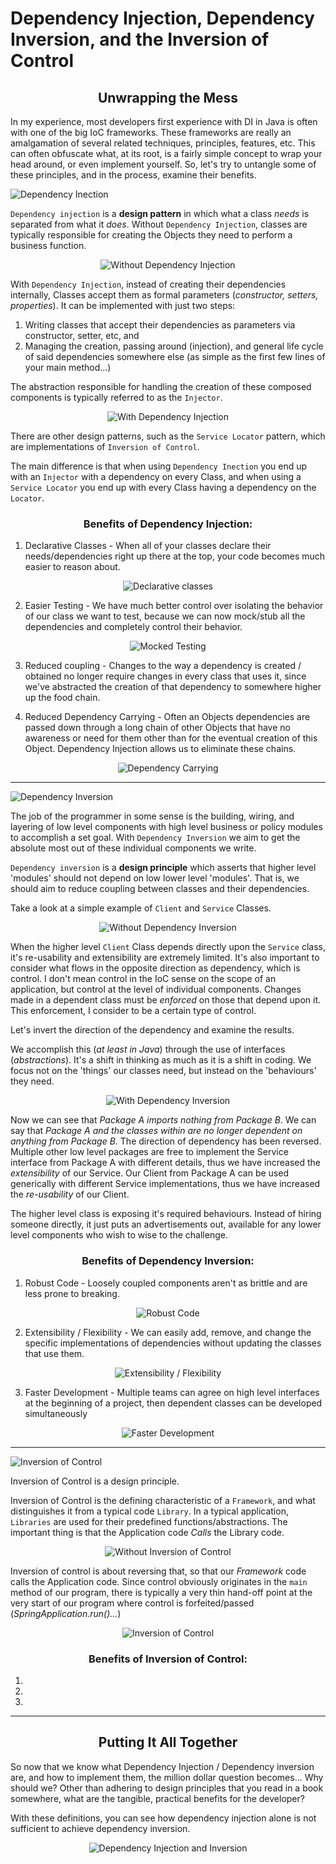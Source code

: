 # Dependency Injection, Dependency Inversion, and the Inversion of Control

<h2 style="text-align: center;">Unwrapping the Mess</h2>

In my experience, most developers first experience with DI in Java is often with one of the big IoC
frameworks. These frameworks are really an amalgamation of several related techniques, principles,
features, etc. This can often obfuscate what, at its root, is a fairly simple concept to wrap your
head around, or even implement yourself. So, let's try to untangle some of these principles, and in
the process, examine their benefits.

![Dependency Inection](src/main/resources/di/dibanner.gif "Dependency Injection Banner")

`Dependency injection` is a __design pattern__ in which what a class *needs* is separated from what
it *does*. Without `Dependency Injection`, classes are typically responsible for creating the
Objects they need to perform a business function.

<p align="center">
  <img src="src/main/resources/di/withoutdi1.png" alt="Without Dependency Injection">
</p>

With `Dependency Injection`, instead of creating their dependencies internally, Classes accept them
as formal parameters (_constructor, setters, properties_). It can be implemented with just two
steps:

1. Writing classes that accept their dependencies as parameters via constructor, setter, etc, and
2. Managing the creation, passing around (injection), and general life cycle of said dependencies
   somewhere else (as simple as the first few lines of your main method...)

The abstraction responsible for handling the creation of these composed components is typically
referred to as the `Injector`.

<p align="center">
  <img src="src/main/resources/di/dependencyinjection1.png" alt="With Dependency Injection">
</p>

There are other design patterns, such as the `Service Locator` pattern, which are implementations
of `Inversion of Control`.

The main difference is that when using `Dependency Inection` you end up with an `Injector` with a
dependency on every Class, and when using a `Service Locator` you end up with every Class having a
dependency on the `Locator`.

<h3 style="text-align: center;">Benefits of Dependency Injection:</h3>

1. Declarative Classes - When all of your classes declare their needs/dependencies right up there at
   the top, your code becomes much easier to reason about.

<p align="center">
  <img src="src/main/resources/di/dibenny1.png" alt="Declarative classes">
</p>

2. Easier Testing - We have much better control over isolating the behavior of our class we want to
   test, because we can now mock/stub all the dependencies and completely control their behavior.

<p align="center">
  <img src="src/main/resources/di/dibenny2.png" alt="Mocked Testing">
</p>

3. Reduced coupling - Changes to the way a dependency is created / obtained no longer require
   changes in every class that uses it, since we've abstracted the creation of that dependency to
   somewhere higher up the food chain.

4. Reduced Dependency Carrying - Often an Objects dependencies are passed down through a long chain
   of other Objects that have no awareness or need for them other than for the eventual creation of
   this Object. Dependency Injection allows us to eliminate these chains.

<p align="center">
  <img src="src/main/resources/di/dependencycarrying.png" alt="Dependency Carrying">
</p>

---

![Dependency Inversion](src/main/resources/di/dibanner2.gif "Dependency Inversion Banner")

The job of the programmer in some sense is the building, wiring, and layering of low level
components with high level business or policy modules to accomplish a set goal.
With `Dependency Inversion` we aim to get the absolute most out of these individual components we
write.

`Dependency inversion` is a __design principle__ which asserts that higher level 'modules' should
not depend on low lower level 'modules'. That is, we should aim to reduce coupling between classes
and their dependencies.

Take a look at a simple example of `Client` and `Service` Classes.

<p align="center">
  <img src="src/main/resources/di/dependencyinversion1.png" alt="Without Dependency Inversion">
</p>

When the higher level `Client` Class depends directly upon the `Service` class, it's re-usability
and extensibility are extremely limited. It's also important to consider what flows in the opposite
direction as dependency, which is control. I don't mean control in the IoC sense on the scope of an
application, but control at the level of individual components. Changes made in a dependent class
must be _enforced_ on those that depend upon it. This enforcement, I consider to be a certain type
of control.

Let's invert the direction of the dependency and examine the results.

We accomplish this (_at least in Java_) through the use of interfaces (_abstractions_). It's a shift
in thinking as much as it is a shift in coding. We focus not on the 'things' our classes need, but
instead on the 'behaviours' they need.

<p align="center">
  <img src="src/main/resources/di/dependencyinversion2.png" alt="With Dependency Inversion">
</p>

Now we can see that *Package A _imports nothing_ from Package B*. We can say that *Package A and the
classes within are no longer dependent on anything from Package B*. The direction of dependency has
been reversed. Multiple other low level packages are free to implement the Service interface from
Package A with different details, thus we have increased the *extensibility* of our Service. Our
Client from Package A can be used generically with different Service implementations, thus we have
increased the *re-usability* of our Client.

The higher level class is exposing it's required behaviours. Instead of hiring someone directly, it
just puts an advertisements out, available for any lower level components who wish to wise to the
challenge.

<h3 style="text-align: center;">Benefits of Dependency Inversion:</h3>

1. Robust Code - Loosely coupled components aren't as brittle and are less prone to breaking.

<p align="center">
  <img src="src/main/resources/di/robustcode.png" alt="Robust Code">
</p>

2. Extensibility / Flexibility - We can easily add, remove, and change the specific implementations
   of dependencies without updating the classes that use them.

<p align="center">
  <img src="src/main/resources/di/diextensibility.png" alt="Extensibility / Flexibility">
</p>

3. Faster Development - Multiple teams can agree on high level interfaces at the beginning of a
   project, then dependent classes can be developed simultaneously

<p align="center">
  <img src="src/main/resources/di/contractspeed.png" alt="Faster Development">
</p>

---

![Inversion of Control](src/main/resources/di/iocbanner.gif "Inversion of Control Banner")

Inversion of Control is a design principle.

Inversion of Control is the defining characteristic of a `Framework`, and what distinguishes it from
a typical code `Library`. In a typical application, `Libraries` are used for their predefined
functions/abstractions. The important thing is that the Application code *Calls* the Library code.

<p align="center">
  <img src="src/main/resources/di/ioc1.png" alt="Without Inversion of Control">
</p>

Inversion of control is about reversing that, so that our *Framework* code calls the Application
code. Since control obviously originates in the `main` method of our program, there is typically a
very thin hand-off point at the very start of our program where control is forfeited/passed
(*SpringApplication.run()...*)

<p align="center">
  <img src="src/main/resources/di/ioc2.png" alt="Inversion of Control">
</p>

<h3 style="text-align: center;">Benefits of Inversion of Control:</h3>

1.

2.

3.

---

<h2 style="text-align: center;">Putting It All Together</h2>

So now that we know what Dependency Injection / Dependency inversion are, and how to implement them,
the million dollar question becomes... Why should we? Other than adhering to design principles that
you read in a book somewhere, what are the tangible, practical benefits for the developer?

With these definitions, you can see how dependency injection alone is not sufficient to achieve
dependency inversion.

<p align="center">
  <img src="src/main/resources/di/dependencyinjection2.png" alt="Dependency Injection and Inversion">
</p>




